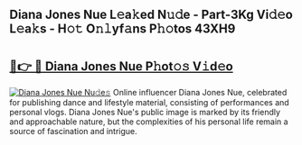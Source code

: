 ## Diana Jones Nue L𝚎a𝚔ed N𝚞𝚍e - Part-3Kg Vi𝚍𝚎o L𝚎a𝚔s - H𝚘𝚝 O𝚗𝚕yf𝚊ns P𝚑𝚘tos 43XH9

# <h2><a href="http://kf33c0t.oniu.top/?m=Diana+Jones+Nue">🔗👉 🔴 Diana Jones Nue P𝚑ot𝚘𝚜 V𝚒d𝚎o</a></h2>

[![Diana Jones Nue Nu𝚍e𝚜](https://i.imgur.com/0qMVB7G.gif)](http://kf33c0t.oniu.top/?m=Diana+Jones+Nue)
Online influencer Diana Jones Nue, celebrated for publishing dance and lifestyle material, consisting of performances and personal vlogs. Diana Jones Nue's public image is marked by its friendly and approachable nature, but the complexities of his personal life remain a source of fascination and intrigue.  
